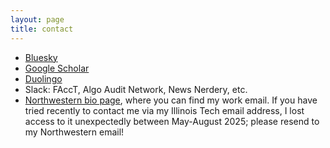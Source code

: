 ```yaml
---
layout: page
title: contact
---
```


* [Bluesky](https://bsky.app/profile/sarambsimon.bsky.social)
* [Google Scholar](https://scholar.google.com/citations?hl=en&user=2Fv-XHUAAAAJ)
* [Duolingo](https://www.duolingo.com/profile/smbsimon)
* Slack: FAccT, Algo Audit Network, News Nerdery, etc.
* [Northwestern bio page](https://history.northwestern.edu/people/graduate-students/sara-m-b-simon.html), where you can find my work email. If you have tried recently to contact me via my Illinois Tech email address, I lost access to it unexpectedly between May-August 2025; please resend to my Northwestern email!